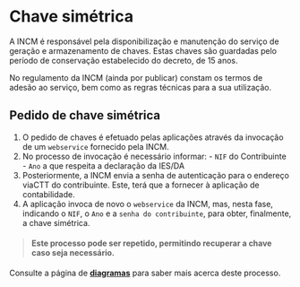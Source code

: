 # Chave simétrica

A INCM é responsável pela disponibilização e manutenção do serviço de geração e armazenamento de chaves. Estas chaves são guardadas pelo período de conservação estabelecido do decreto, de 15 anos. 

No regulamento da INCM \(ainda por publicar\) constam os termos de adesão ao serviço, bem como as regras técnicas para a sua utilização.

## Pedido de chave simétrica

1. O pedido de chaves é efetuado pelas aplicações através da invocação de um `webservice` fornecido pela INCM.
2. No processo de invocação é necessário informar: - `NIF` do Contribuinte - `Ano` a que respeita a declaração da IES/DA
3. Posteriormente, a INCM envia a senha de autenticação para o endereço viaCTT do contribuinte. Este, terá que a fornecer à aplicação de contabilidade.
4. A aplicação invoca de novo o `webservice` da INCM, mas, nesta fase, indicando o `NIF`, o `Ano` e a `senha do contribuinte`, para  obter, finalmente, a chave simétrica.

> #### Este processo pode ser repetido, permitindo recuperar a chave caso seja necessário.

Consulte a página de [**diagramas**](diagramas.md) para saber mais acerca deste processo.



